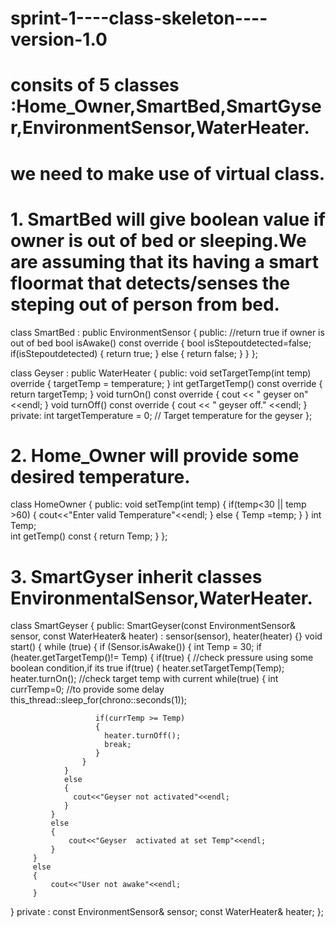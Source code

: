 # sprint-1----class-skeleton----version-1.0
# consits of 5 classes :Home_Owner,SmartBed,SmartGyser,EnvironmentSensor,WaterHeater.
# we need to make use of virtual class.
         
# 1. SmartBed will give boolean value if owner is out of bed or sleeping.We are assuming that its having a smart floormat that detects/senses the steping out of person from bed.
class SmartBed : public EnvironmentSensor
{
  public:
  //return true if owner is out of bed
  bool isAwake() const override
  {
    bool isStepoutdetected=false;
    if(isStepoutdetected)
    {
      return true;
    }
    else
    {
      return false;
    }
  }
 }; 

 class Geyser : public WaterHeater
 {
   public:
           void setTargetTemp(int temp) override 
           { targetTemp = temperature; }
            int getTargetTemp() const override
            { 
            return targetTemp;
            }
            void turnOn() const override 
            {
              cout << " geyser on" <<endl;
           }
           void turnOff() const override
           {
             cout << " geyser off." <<endl;
           }
    private:
    int targetTemperature = 0; // Target temperature for the geyser
};
 # 2. Home_Owner will provide some desired temperature. 
  class HomeOwner
  {
    public:
      void setTemp(int temp)
      {
        if(temp<30 || temp >60)
        {
          cout<<"Enter valid Temperature"<<endl;
        }
        else
        {  Temp =temp; }
      } 
       int Temp;  
       int getTemp() const
       { return Temp; }
 };  

   # 3. SmartGyser inherit classes EnvironmentalSensor,WaterHeater.
  class SmartGeyser
  {
      public:
              SmartGeyser(const EnvironmentSensor& sensor, const 
             WaterHeater& heater) : sensor(sensor), heater(heater) {}
        void start()
        {
          while (true)
          {
            if (Sensor.isAwake())
            {
              int Temp = 30;
              if (heater.getTargetTemp()!= Temp)
              {
                if(true)
                {
                  //check pressure using some boolean condition,if its true
                  if(true)
                  { 
                    heater.setTargetTemp(Temp);
                    heater.turnOn();
                    //check target temp with current 
                    while(true)
                   {
                       int currTemp=0;
                       //to provide some delay
                       this_thread::sleep_for(chrono::seconds(1));

                       if(currTemp >= Temp)
                       {
                         heater.turnOff();
                         break;
                       }
                    }
                }
                else
                {
                  cout<<"Geyser not activated"<<endl;
                }
             }
             else
             {
                 cout<<"Geyser  activated at set Temp"<<endl;
             }
         }
         else
         {
             cout<<"User not awake"<<endl;
         }
   }
   private :
   const EnvironmentSensor& sensor;
   const WaterHeater& heater;
};   


   
                       


